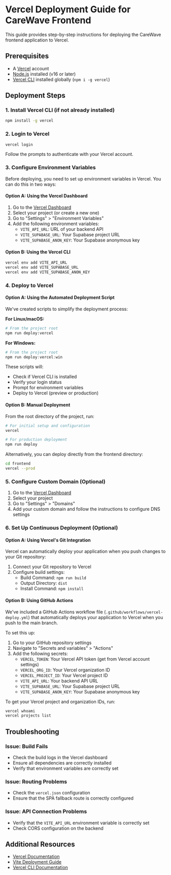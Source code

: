 # Vercel Deployment Guide for CareWave Frontend

This guide provides step-by-step instructions for deploying the CareWave frontend application to Vercel.

## Prerequisites

- A [Vercel](https://vercel.com) account
- [Node.js](https://nodejs.org) installed (v16 or later)
- [Vercel CLI](https://vercel.com/docs/cli) installed globally (`npm i -g vercel`)

## Deployment Steps

### 1. Install Vercel CLI (if not already installed)

```bash
npm install -g vercel
```

### 2. Login to Vercel

```bash
vercel login
```

Follow the prompts to authenticate with your Vercel account.

### 3. Configure Environment Variables

Before deploying, you need to set up environment variables in Vercel. You can do this in two ways:

#### Option A: Using the Vercel Dashboard

1. Go to the [Vercel Dashboard](https://vercel.com/dashboard)
2. Select your project (or create a new one)
3. Go to "Settings" > "Environment Variables"
4. Add the following environment variables:
   - `VITE_API_URL`: URL of your backend API
   - `VITE_SUPABASE_URL`: Your Supabase project URL
   - `VITE_SUPABASE_ANON_KEY`: Your Supabase anonymous key

#### Option B: Using the Vercel CLI

```bash
vercel env add VITE_API_URL
vercel env add VITE_SUPABASE_URL
vercel env add VITE_SUPABASE_ANON_KEY
```

### 4. Deploy to Vercel

#### Option A: Using the Automated Deployment Script

We've created scripts to simplify the deployment process:

**For Linux/macOS:**
```bash
# From the project root
npm run deploy:vercel
```

**For Windows:**
```powershell
# From the project root
npm run deploy:vercel:win
```

These scripts will:
- Check if Vercel CLI is installed
- Verify your login status
- Prompt for environment variables
- Deploy to Vercel (preview or production)

#### Option B: Manual Deployment

From the root directory of the project, run:

```bash
# For initial setup and configuration
vercel

# For production deployment
npm run deploy
```

Alternatively, you can deploy directly from the frontend directory:

```bash
cd frontend
vercel --prod
```

### 5. Configure Custom Domain (Optional)

1. Go to the [Vercel Dashboard](https://vercel.com/dashboard)
2. Select your project
3. Go to "Settings" > "Domains"
4. Add your custom domain and follow the instructions to configure DNS settings

### 6. Set Up Continuous Deployment (Optional)

#### Option A: Using Vercel's Git Integration

Vercel can automatically deploy your application when you push changes to your Git repository:

1. Connect your Git repository to Vercel
2. Configure build settings:
   - Build Command: `npm run build`
   - Output Directory: `dist`
   - Install Command: `npm install`

#### Option B: Using GitHub Actions

We've included a GitHub Actions workflow file (`.github/workflows/vercel-deploy.yml`) that automatically deploys your application to Vercel when you push to the main branch.

To set this up:

1. Go to your GitHub repository settings
2. Navigate to "Secrets and variables" > "Actions"
3. Add the following secrets:
   - `VERCEL_TOKEN`: Your Vercel API token (get from Vercel account settings)
   - `VERCEL_ORG_ID`: Your Vercel organization ID
   - `VERCEL_PROJECT_ID`: Your Vercel project ID
   - `VITE_API_URL`: Your backend API URL
   - `VITE_SUPABASE_URL`: Your Supabase project URL
   - `VITE_SUPABASE_ANON_KEY`: Your Supabase anonymous key

To get your Vercel project and organization IDs, run:

```bash
vercel whoami
vercel projects list
```

## Troubleshooting

### Issue: Build Fails

- Check the build logs in the Vercel dashboard
- Ensure all dependencies are correctly installed
- Verify that environment variables are correctly set

### Issue: Routing Problems

- Check the `vercel.json` configuration
- Ensure that the SPA fallback route is correctly configured

### Issue: API Connection Problems

- Verify that the `VITE_API_URL` environment variable is correctly set
- Check CORS configuration on the backend

## Additional Resources

- [Vercel Documentation](https://vercel.com/docs)
- [Vite Deployment Guide](https://vitejs.dev/guide/static-deploy.html)
- [Vercel CLI Documentation](https://vercel.com/docs/cli)
